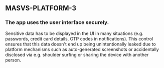 ## MASVS-PLATFORM-3

### The app uses the user interface securely.

Sensitive data has to be displayed in the UI in many situations (e.g. passwords, credit card details, OTP codes in notifications). This control ensures that this data doesn't end up being unintentionally leaked due to platform mechanisms such as auto-generated screenshots or accidentally disclosed via e.g. shoulder surfing or sharing the device with another person.